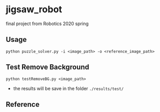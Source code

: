 # jigsaw_robot
final project from Robotics 2020 spring

## Usage
```
python puzzle_solver.py -i <image_path> -o <reference_image_path>
```

## Test Remove Background
```
python testRemoveBG.py <image_path>
```
- the results will be save in the folder ```./results/test/```

## Reference
